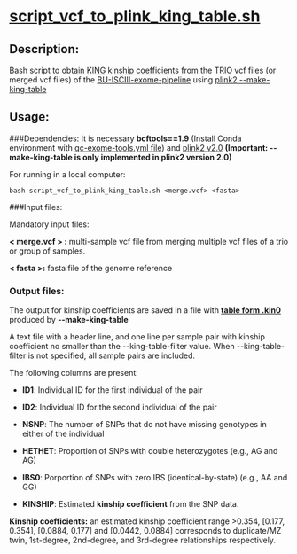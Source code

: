 # [script\_vcf\_to\_plink\_king\_table.sh](https://github.com/BU-ISCIII/qc_exome_tools/blob/develop/scripts/script_vcf_to_plink_king_table.sh)

## Description:
Bash script to obtain [KING kinship coefficients](http://people.virginia.edu/~wc9c/KING/manual.html#WITHIN) from the TRIO vcf files (or merged vcf files) of the [BU-ISCIII-exome-pipeline](https://github.com/BU-ISCIII/exome_pipeline) using [plink2 --make-king-table](https://www.cog-genomics.org/plink/2.0/distance#make_king)



## Usage:

###Dependencies:
It is necessary **bcftools==1.9** (Install Conda environment with [qc-exome-tools.yml file](https://github.com/BU-ISCIII/qc_exome_tools/blob/develop/qc_exome_tools.yml)) and [plink2 v2.0](http://www.cog-genomics.org/plink/2.0/)  **(Important: --make-king-table is only implemented in plink2 version 2.0)** 


For running in a local computer:

```
bash script_vcf_to_plink_king_table.sh <merge.vcf> <fasta> 
```


###Input files:


Mandatory input files:

**< merge.vcf > :** multi-sample vcf file from merging multiple vcf files of a trio or group of samples.

**< fasta >:** fasta file of the genome reference

  
### Output files:

The output for kinship coefficients are saved in a file with [**table form .kin0**](https://www.cog-genomics.org/plink/2.0/formats#kin0) produced by **--make-king-table**


A text file with a header line, and one line per sample pair with kinship coefficient no smaller than the --king-table-filter value. When --king-table-filter is not specified, all sample pairs are included. 

The following columns are present:

- **ID1**: Individual ID for the first individual of the pair

- **ID2**: Individual ID for the second individual of the pair

- **NSNP**: The number of SNPs that do not have missing genotypes in either of the individual

- **HETHET**: Proportion of SNPs with double heterozygotes (e.g., AG and AG)

- **IBS0**: Porportion of SNPs with zero IBS (identical-by-state) (e.g., AA and GG)

- **KINSHIP**: Estimated **kinship coefficient** from the SNP data. 

**Kinship coefficients:** an estimated kinship coefficient range >0.354, [0.177, 0.354], [0.0884, 0.177] and [0.0442, 0.0884] corresponds to duplicate/MZ twin, 1st-degree, 2nd-degree, and 3rd-degree relationships respectively.